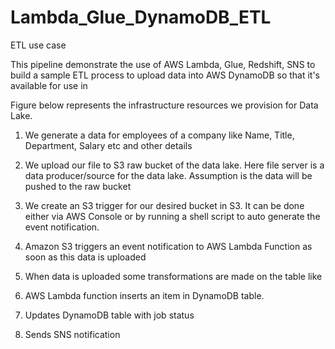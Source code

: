 # Lambda_Glue_DynamoDB_ETL

ETL use case

This pipeline demonstrate the use of AWS Lambda, Glue, Redshift, SNS to build a sample ETL process to upload data into AWS DynamoDB so that it's available for use in 

Figure below represents the infrastructure resources we provision for Data Lake.

1. We generate a data for employees of a company like Name, Title, Department, Salary etc and other details
   
2. We upload our file to S3 raw bucket of the data lake. Here file server is a data producer/source for the data lake. Assumption is the data will be pushed to the raw bucket

3. We create an S3 trigger for our desired bucket in S3. It can be done either via AWS Console or by running a shell script to auto generate the event notification.

4. Amazon S3 triggers an event notification to AWS Lambda Function as soon as this data is uploaded

5. When data is uploaded some transformations are made on the table like 
  
6. AWS Lambda function inserts an item in DynamoDB table. 
   
7. Updates DynamoDB table with job status

8. Sends SNS notification
